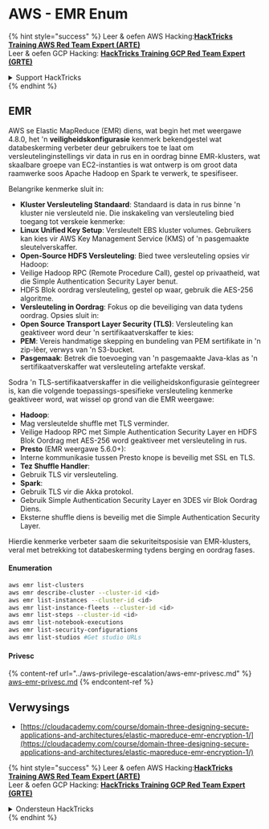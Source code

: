 # AWS - EMR Enum

{% hint style="success" %}
Leer & oefen AWS Hacking:<img src="../../../.gitbook/assets/image (1).png" alt="" data-size="line">[**HackTricks Training AWS Red Team Expert (ARTE)**](https://training.hacktricks.xyz/courses/arte)<img src="../../../.gitbook/assets/image (1).png" alt="" data-size="line">\
Leer & oefen GCP Hacking: <img src="../../../.gitbook/assets/image (2).png" alt="" data-size="line">[**HackTricks Training GCP Red Team Expert (GRTE)**<img src="../../../.gitbook/assets/image (2).png" alt="" data-size="line">](https://training.hacktricks.xyz/courses/grte)

<details>

<summary>Support HackTricks</summary>

* Kyk na die [**subskripsie planne**](https://github.com/sponsors/carlospolop)!
* **Sluit aan by die** 💬 [**Discord groep**](https://discord.gg/hRep4RUj7f) of die [**telegram groep**](https://t.me/peass) of **volg** ons op **Twitter** 🐦 [**@hacktricks\_live**](https://twitter.com/hacktricks\_live)**.**
* **Deel hacking truuks deur PRs in te dien na die** [**HackTricks**](https://github.com/carlospolop/hacktricks) en [**HackTricks Cloud**](https://github.com/carlospolop/hacktricks-cloud) github repos.

</details>
{% endhint %}

## EMR

AWS se Elastic MapReduce (EMR) diens, wat begin het met weergawe 4.8.0, het 'n **veiligheidskonfigurasie** kenmerk bekendgestel wat databeskerming verbeter deur gebruikers toe te laat om versleutelinginstellings vir data in rus en in oordrag binne EMR-klusters, wat skaalbare groepe van EC2-instanties is wat ontwerp is om groot data raamwerke soos Apache Hadoop en Spark te verwerk, te spesifiseer.

Belangrike kenmerke sluit in:

* **Kluster Versleuteling Standaard**: Standaard is data in rus binne 'n kluster nie versleuteld nie. Die inskakeling van versleuteling bied toegang tot verskeie kenmerke:
* **Linux Unified Key Setup**: Versleutelt EBS kluster volumes. Gebruikers kan kies vir AWS Key Management Service (KMS) of 'n pasgemaakte sleutelverskaffer.
* **Open-Source HDFS Versleuteling**: Bied twee versleuteling opsies vir Hadoop:
* Veilige Hadoop RPC (Remote Procedure Call), gestel op privaatheid, wat die Simple Authentication Security Layer benut.
* HDFS Blok oordrag versleuteling, gestel op waar, gebruik die AES-256 algoritme.
* **Versleuteling in Oordrag**: Fokus op die beveiliging van data tydens oordrag. Opsies sluit in:
* **Open Source Transport Layer Security (TLS)**: Versleuteling kan geaktiveer word deur 'n sertifikaatverskaffer te kies:
* **PEM**: Vereis handmatige skepping en bundeling van PEM sertifikate in 'n zip-lêer, verwys van 'n S3-bucket.
* **Pasgemaak**: Betrek die toevoeging van 'n pasgemaakte Java-klas as 'n sertifikaatverskaffer wat versleuteling artefakte verskaf.

Sodra 'n TLS-sertifikaatverskaffer in die veiligheidskonfigurasie geïntegreer is, kan die volgende toepassings-spesifieke versleuteling kenmerke geaktiveer word, wat wissel op grond van die EMR weergawe:

* **Hadoop**:
* Mag versleutelde shuffle met TLS verminder.
* Veilige Hadoop RPC met Simple Authentication Security Layer en HDFS Blok Oordrag met AES-256 word geaktiveer met versleuteling in rus.
* **Presto** (EMR weergawe 5.6.0+):
* Interne kommunikasie tussen Presto knope is beveilig met SSL en TLS.
* **Tez Shuffle Handler**:
* Gebruik TLS vir versleuteling.
* **Spark**:
* Gebruik TLS vir die Akka protokol.
* Gebruik Simple Authentication Security Layer en 3DES vir Blok Oordrag Diens.
* Eksterne shuffle diens is beveilig met die Simple Authentication Security Layer.

Hierdie kenmerke verbeter saam die sekuriteitsposisie van EMR-klusters, veral met betrekking tot databeskerming tydens berging en oordrag fases.

#### Enumeration
```bash
aws emr list-clusters
aws emr describe-cluster --cluster-id <id>
aws emr list-instances --cluster-id <id>
aws emr list-instance-fleets --cluster-id <id>
aws emr list-steps --cluster-id <id>
aws emr list-notebook-executions
aws emr list-security-configurations
aws emr list-studios #Get studio URLs
```
#### Privesc

{% content-ref url="../aws-privilege-escalation/aws-emr-privesc.md" %}
[aws-emr-privesc.md](../aws-privilege-escalation/aws-emr-privesc.md)
{% endcontent-ref %}

## Verwysings

* [https://cloudacademy.com/course/domain-three-designing-secure-applications-and-architectures/elastic-mapreduce-emr-encryption-1/](https://cloudacademy.com/course/domain-three-designing-secure-applications-and-architectures/elastic-mapreduce-emr-encryption-1/)

{% hint style="success" %}
Leer & oefen AWS Hacking:<img src="../../../.gitbook/assets/image (1).png" alt="" data-size="line">[**HackTricks Training AWS Red Team Expert (ARTE)**](https://training.hacktricks.xyz/courses/arte)<img src="../../../.gitbook/assets/image (1).png" alt="" data-size="line">\
Leer & oefen GCP Hacking: <img src="../../../.gitbook/assets/image (2).png" alt="" data-size="line">[**HackTricks Training GCP Red Team Expert (GRTE)**<img src="../../../.gitbook/assets/image (2).png" alt="" data-size="line">](https://training.hacktricks.xyz/courses/grte)

<details>

<summary>Ondersteun HackTricks</summary>

* Kyk na die [**subskripsie planne**](https://github.com/sponsors/carlospolop)!
* **Sluit aan by die** 💬 [**Discord groep**](https://discord.gg/hRep4RUj7f) of die [**telegram groep**](https://t.me/peass) of **volg** ons op **Twitter** 🐦 [**@hacktricks\_live**](https://twitter.com/hacktricks\_live)**.**
* **Deel hacking truuks deur PRs in te dien na die** [**HackTricks**](https://github.com/carlospolop/hacktricks) en [**HackTricks Cloud**](https://github.com/carlospolop/hacktricks-cloud) github repos.

</details>
{% endhint %}
